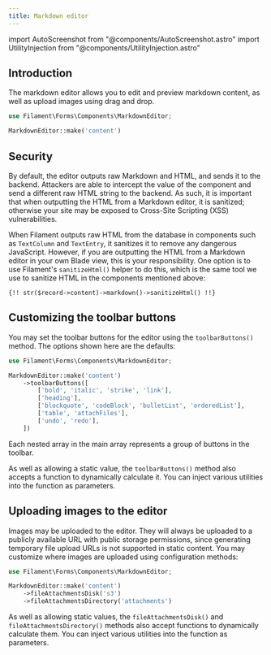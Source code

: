 ```yaml
---
title: Markdown editor
---
```

import AutoScreenshot from "@components/AutoScreenshot.astro"
import UtilityInjection from "@components/UtilityInjection.astro"

## Introduction

The markdown editor allows you to edit and preview markdown content, as well as upload images using drag and drop.

```php
use Filament\Forms\Components\MarkdownEditor;

MarkdownEditor::make('content')
```

<AutoScreenshot name="forms/fields/markdown-editor/simple" alt="Markdown editor" version="4.x" />

## Security

By default, the editor outputs raw Markdown and HTML, and sends it to the backend. Attackers are able to intercept the value of the component and send a different raw HTML string to the backend. As such, it is important that when outputting the HTML from a Markdown editor, it is sanitized; otherwise your site may be exposed to Cross-Site Scripting (XSS) vulnerabilities.

When Filament outputs raw HTML from the database in components such as `TextColumn` and `TextEntry`, it sanitizes it to remove any dangerous JavaScript. However, if you are outputting the HTML from a Markdown editor in your own Blade view, this is your responsibility. One option is to use Filament's `sanitizeHtml()` helper to do this, which is the same tool we use to sanitize HTML in the components mentioned above:

```blade
{!! str($record->content)->markdown()->sanitizeHtml() !!}
```

## Customizing the toolbar buttons

You may set the toolbar buttons for the editor using the `toolbarButtons()` method. The options shown here are the defaults:

```php
use Filament\Forms\Components\MarkdownEditor;

MarkdownEditor::make('content')
    ->toolbarButtons([
        ['bold', 'italic', 'strike', 'link'],
        ['heading'],
        ['blockquote', 'codeBlock', 'bulletList', 'orderedList'],
        ['table', 'attachFiles'],
        ['undo', 'redo'],
    ])
```

Each nested array in the main array represents a group of buttons in the toolbar.

<UtilityInjection set="formFields" version="4.x">As well as allowing a static value, the `toolbarButtons()` method also accepts a function to dynamically calculate it. You can inject various utilities into the function as parameters.</UtilityInjection>

## Uploading images to the editor

Images may be uploaded to the editor. They will always be uploaded to a publicly available URL with public storage permissions, since generating temporary file upload URLs is not supported in static content. You may customize where images are uploaded using configuration methods:

```php
use Filament\Forms\Components\MarkdownEditor;

MarkdownEditor::make('content')
    ->fileAttachmentsDisk('s3')
    ->fileAttachmentsDirectory('attachments')
```

<UtilityInjection set="formFields" version="4.x">As well as allowing static values, the `fileAttachmentsDisk()` and `fileAttachmentsDirectory()` methods also accept functions to dynamically calculate them. You can inject various utilities into the function as parameters.</UtilityInjection>
